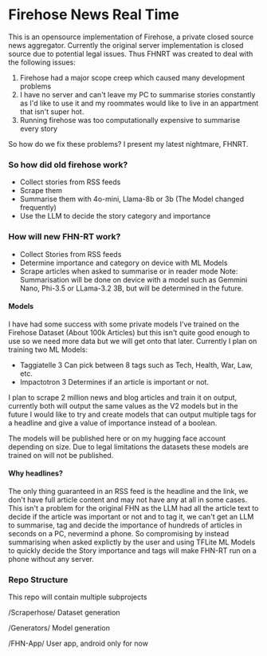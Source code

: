 # Firehose News Real Time
This is an opensource implementation of Firehose, a private closed source news aggregator.
Currently the original server implementation is closed source due to potential legal issues.
Thus FHNRT was created to deal with the following issues:
 1) Firehose had a major scope creep which caused many development problems
 2) I have no server and can't leave my PC to summarise stories constantly as I'd like to use it and my roommates would like to live in an appartment that isn't super hot.
 3) Running firehose was too computationally expensive to summarise every story

So how do we fix these problems?
I present my latest nightmare, FHNRT.

### So how did old firehose work?
- Collect stories from RSS feeds
- Scrape them
- Summarise them with 4o-mini, Llama-8b or 3b
  (The Model changed frequently)
- Use the LLM to decide the story category and importance

### How will new FHN-RT work?
- Collect Stories from RSS feeds
- Determine importance and category on device with ML Models
- Scrape articles when asked to summarise or in reader mode
Note: Summarisation will be done on device with a model such as Gemmini Nano, Phi-3.5 or LLama-3.2 3B, but will be determined in the future.

#### Models
I have had some success with some private models I've trained on the Firehose Dataset (About 100k Articles) but this isn't quite good enough to use
so we need more data but we will get onto that later. 
Currently I plan on training two ML Models:
  - Taggiatelle 3
    Can pick between 8 tags such as Tech, Health, War, Law, etc.
  - Impactotron 3
    Determines if an article is important or not.
    
I plan to scrape 2 million news and blog articles and train it on output, currently both will output the same values as the V2 models
but in the future I would like to try and create models that can output multiple tags for a headline and give a value of importance 
instead of a boolean.

The models will be published here or on my hugging face account depending on size.
Due to legal limitations the datasets these models are trained on will not be published.

#### Why headlines?
The only thing guaranteed in an RSS feed is the headline and the link, we don't have full article content and may not have any at all in some cases.
This isn't a problem for the original FHN as the LLM had all the article text to decide if the article was important or not and to tag it, we can't 
get an LLM to summarise, tag and decide the importance of hundreds of articles in seconds on a PC, nevermind a phone. So compromising by instead
summarising when asked explictly by the user and using TFLite ML Models to quickly decide the Story importance and tags will make FHN-RT run on a phone
without any server.


### Repo Structure
This repo will contain multiple subprojects

/Scraperhose/
Dataset generation

/Generators/
Model generation

/FHN-App/
User app, android only for now
